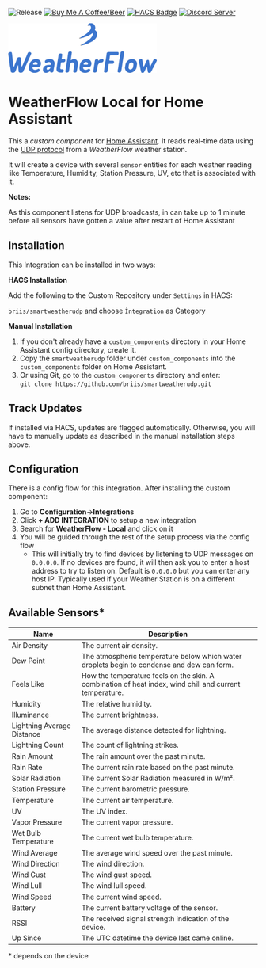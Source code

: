 ![Release](https://img.shields.io/github/v/release/briis/smartweatherudp?style=for-the-badge)
[![Buy Me A Coffee/Beer](https://img.shields.io/badge/Buy_Me_A_☕/🍺-F16061?style=for-the-badge&logo=ko-fi&logoColor=white&labelColor=grey)](https://ko-fi.com/natekspencer)
[![HACS Badge](https://img.shields.io/badge/HACS-Custom-orange.svg?style=for-the-badge)](https://github.com/hacs/integration)
[![Discord Server](https://img.shields.io/discord/918948431714738257?style=for-the-badge)](https://discord.gg/rWzPjQegRy)

![WeatherFlow Logo](logo.png)

# WeatherFlow Local for Home Assistant

This a _custom component_ for [Home Assistant](https://www.home-assistant.io/). It reads real-time data using the [UDP protocol](https://weatherflow.github.io/Tempest/api/udp/v171/) from a _WeatherFlow_ weather station.

It will create a device with several `sensor` entities for each weather reading like Temperature, Humidity, Station Pressure, UV, etc that is associated with it.

**Notes:**

As this component listens for UDP broadcasts, in can take up to 1 minute before all sensors have gotten a value after restart of Home Assistant

## Installation

This Integration can be installed in two ways:

**HACS Installation**

Add the following to the Custom Repository under `Settings` in HACS:

`briis/smartweatherudp` and choose `Ìntegration` as Category

**Manual Installation**

1. If you don't already have a `custom_components` directory in your Home Assistant config directory, create it.
2. Copy the `smartweatherudp` folder under `custom_components` into the `custom_components` folder on Home Assistant.
3. Or using Git, go to the `custom_components` directory and enter:<br/>`git clone https://github.com/briis/smartweatherudp.git`

## Track Updates

If installed via HACS, updates are flagged automatically. Otherwise, you will have to manually update as described in the manual installation steps above.

## Configuration

There is a config flow for this integration. After installing the custom component:

1. Go to **Configuration**->**Integrations**
2. Click **+ ADD INTEGRATION** to setup a new integration
3. Search for **WeatherFlow - Local** and click on it
4. You will be guided through the rest of the setup process via the config flow
   - This will initially try to find devices by listening to UDP messages on `0.0.0.0`. If no devices are found, it will then ask you to enter a host address to try to listen on. Default is `0.0.0.0` but you can enter any host IP. Typically used if your Weather Station is on a different subnet than Home Assistant.

## Available Sensors\*

| Name                       | Description                                                                                             |
| -------------------------- | ------------------------------------------------------------------------------------------------------- |
| Air Density                | The current air density.                                                                                |
| Dew Point                  | The atmospheric temperature below which water droplets begin to condense and dew can form.              |
| Feels Like                 | How the temperature feels on the skin. A combination of heat index, wind chill and current temperature. |
| Humidity                   | The relative humidity.                                                                                  |
| Illuminance                | The current brightness.                                                                                 |
| Lightning Average Distance | The average distance detected for lightning.                                                            |
| Lightning Count            | The count of lightning strikes.                                                                         |
| Rain Amount                | The rain amount over the past minute.                                                                   |
| Rain Rate                  | The current rain rate based on the past minute.                                                         |
| Solar Radiation            | The current Solar Radiation measured in W/m².                                                           |
| Station Pressure           | The current barometric pressure.                                                                        |
| Temperature                | The current air temperature.                                                                            |
| UV                         | The UV index.                                                                                           |
| Vapor Pressure             | The current vapor pressure.                                                                             |
| Wet Bulb Temperature       | The current wet bulb temperature.                                                                       |
| Wind Average               | The average wind speed over the past minute.                                                            |
| Wind Direction             | The wind direction.                                                                                     |
| Wind Gust                  | The wind gust speed.                                                                                    |
| Wind Lull                  | The wind lull speed.                                                                                    |
| Wind Speed                 | The current wind speed.                                                                                 |
| Battery                    | The current battery voltage of the sensor.                                                              |
| RSSI                       | The received signal strength indication of the device.                                                  |
| Up Since                   | The UTC datetime the device last came online.                                                           |

\* depends on the device
